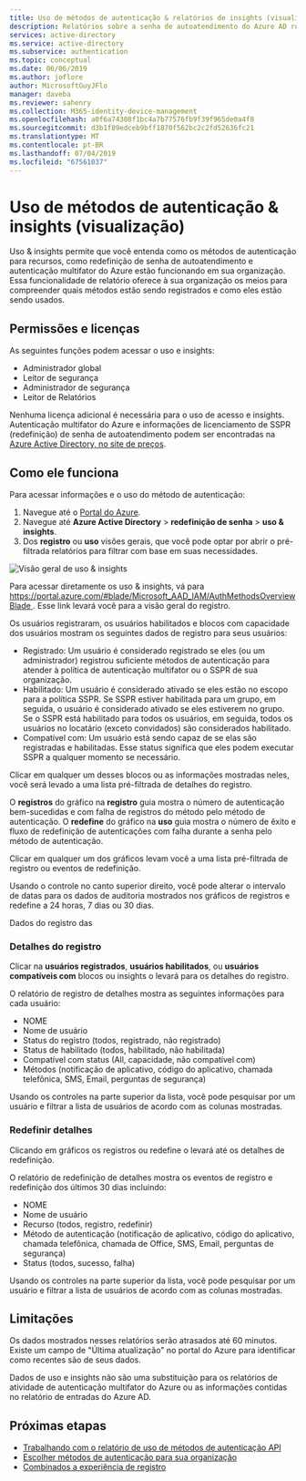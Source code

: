 ```yaml
---
title: Uso de métodos de autenticação & relatórios de insights (visualização) – Azure Active Directory
description: Relatórios sobre a senha de autoatendimento do Azure AD redefinição e o uso do método de autenticação de autenticação multifator
services: active-directory
ms.service: active-directory
ms.subservice: authentication
ms.topic: conceptual
ms.date: 06/06/2019
ms.author: joflore
author: MicrosoftGuyJFlo
manager: daveba
ms.reviewer: sahenry
ms.collection: M365-identity-device-management
ms.openlocfilehash: a0f6a74308f1bc4a7b77576fb9f39f965de0a4f8
ms.sourcegitcommit: d3b1f89edceb9bff1870f562bc2c2fd52636fc21
ms.translationtype: MT
ms.contentlocale: pt-BR
ms.lasthandoff: 07/04/2019
ms.locfileid: "67561037"
---
```

# <a name="authentication-methods-usage--insights-preview"></a>Uso de métodos de autenticação & insights (visualização)

Uso & insights permite que você entenda como os métodos de autenticação para recursos, como redefinição de senha de autoatendimento e autenticação multifator do Azure estão funcionando em sua organização. Essa funcionalidade de relatório oferece à sua organização os meios para compreender quais métodos estão sendo registrados e como eles estão sendo usados.

## <a name="permissions-and-licenses"></a>Permissões e licenças

As seguintes funções podem acessar o uso e insights:

- Administrador global
- Leitor de segurança
- Administrador de segurança
- Leitor de Relatórios

Nenhuma licença adicional é necessária para o uso de acesso e insights. Autenticação multifator do Azure e informações de licenciamento de SSPR (redefinição) de senha de autoatendimento podem ser encontradas na [Azure Active Directory, no site de preços](https://azure.microsoft.com/pricing/details/active-directory/).

## <a name="how-it-works"></a>Como ele funciona

Para acessar informações e o uso do método de autenticação:

1. Navegue até o [Portal do Azure](https://portal.azure.com).
1. Navegue até **Azure Active Directory** > **redefinição de senha** > **uso & insights**.
1. Dos **registro** ou **uso** visões gerais, que você pode optar por abrir o pré-filtrada relatórios para filtrar com base em suas necessidades.

![Visão geral de uso & insights](./media/howto-authentication-methods-usage-insights/usage-insights-overview.png)

Para acessar diretamente os uso & insights, vá para [ https://portal.azure.com/#blade/Microsoft_AAD_IAM/AuthMethodsOverviewBlade ](https://portal.azure.com/#blade/Microsoft_AAD_IAM/AuthMethodsOverviewBlade). Esse link levará você para a visão geral do registro.

Os usuários registraram, os usuários habilitados e blocos com capacidade dos usuários mostram os seguintes dados de registro para seus usuários:

- Registrado: Um usuário é considerado registrado se eles (ou um administrador) registrou suficiente métodos de autenticação para atender à política de autenticação multifator ou o SSPR de sua organização.
- Habilitado: Um usuário é considerado ativado se eles estão no escopo para a política SSPR. Se SSPR estiver habilitada para um grupo, em seguida, o usuário é considerado ativado se eles estiverem no grupo. Se o SSPR está habilitado para todos os usuários, em seguida, todos os usuários no locatário (exceto convidados) são considerados habilitado.
- Compatível com: Um usuário está sendo capaz de se elas são registradas e habilitadas. Esse status significa que eles podem executar SSPR a qualquer momento se necessário.

Clicar em qualquer um desses blocos ou as informações mostradas neles, você será levado a uma lista pré-filtrada de detalhes do registro.

O **registros** do gráfico na **registro** guia mostra o número de autenticação bem-sucedidas e com falha de registros do método pelo método de autenticação. O **redefine** do gráfico na **uso** guia mostra o número de êxito e fluxo de redefinição de autenticações com falha durante a senha pelo método de autenticação.

Clicar em qualquer um dos gráficos levam você a uma lista pré-filtrada de registro ou eventos de redefinição.

Usando o controle no canto superior direito, você pode alterar o intervalo de datas para os dados de auditoria mostrados nos gráficos de registros e redefine a 24 horas, 7 dias ou 30 dias.

Dados do registro das 

### <a name="registration-details"></a>Detalhes do registro

Clicar na **usuários registrados**, **usuários habilitados**, ou **usuários compatíveis com** blocos ou insights o levará para os detalhes do registro.

O relatório de registro de detalhes mostra as seguintes informações para cada usuário:

- NOME
- Nome de usuário
- Status do registro (todos, registrado, não registrado)
- Status de habilitado (todos, habilitado, não habilitada)
- Compatível com status (All, capacidade, não compatível com)
- Métodos (notificação de aplicativo, código do aplicativo, chamada telefônica, SMS, Email, perguntas de segurança)

Usando os controles na parte superior da lista, você pode pesquisar por um usuário e filtrar a lista de usuários de acordo com as colunas mostradas.

### <a name="reset-details"></a>Redefinir detalhes

Clicando em gráficos os registros ou redefine o levará até os detalhes de redefinição.

O relatório de redefinição de detalhes mostra os eventos de registro e redefinição dos últimos 30 dias incluindo:

- NOME
- Nome de usuário
- Recurso (todos, registro, redefinir)
- Método de autenticação (notificação de aplicativo, código do aplicativo, chamada telefônica, chamada de Office, SMS, Email, perguntas de segurança)
- Status (todos, sucesso, falha)

Usando os controles na parte superior da lista, você pode pesquisar por um usuário e filtrar a lista de usuários de acordo com as colunas mostradas.

## <a name="limitations"></a>Limitações

Os dados mostrados nesses relatórios serão atrasados até 60 minutos. Existe um campo de "Última atualização" no portal do Azure para identificar como recentes são de seus dados.

Dados de uso e insights não são uma substituição para os relatórios de atividade de autenticação multifator do Azure ou as informações contidas no relatório de entradas do Azure AD.

## <a name="next-steps"></a>Próximas etapas

- [Trabalhando com o relatório de uso de métodos de autenticação API](https://docs.microsoft.com/graph/api/resources/authenticationmethods-usage-insights-overview?view=graph-rest-beta)
- [Escolher métodos de autenticação para sua organização](concept-authentication-methods.md)
- [Combinados a experiência de registro](concept-registration-mfa-sspr-combined.md)
